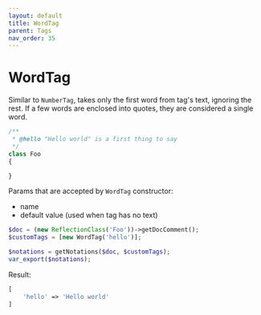 ```yaml
---
layout: default
title: WordTag
parent: Tags
nav_order: 35
---
```


WordTag
===

Similar to `NumberTag`, takes only the first word from tag's text, ignoring the rest. If a few words are enclosed into quotes, they are considered a single word.

```php
/**
 * @hello "Hello world" is a first thing to say
 */
class Foo
{

}
```

Params that are accepted by `WordTag` constructor:

* name
* default value (used when tag has no text)

```php
$doc = (new ReflectionClass('Foo'))->getDocComment();
$customTags = [new WordTag('hello')];

$notations = getNotations($doc, $customTags);
var_export($notations);
```

Result:

```php
[
    'hello' => 'Hello world'
]
```
